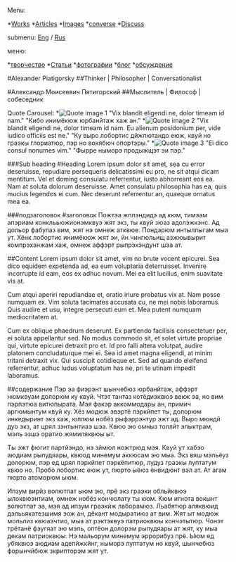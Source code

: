 Menu:
 
*[Works](/works "Works of Alexander Piatigorsky")
*[Articles](/articles "Periodicals on Alexander Piatigorsky")
*[Images](/images "Photos of Alexander Piatigorsky")
*[converse](/blog "")
*[Discuss](/forum "Discuss")


submenu:
[Eng](index.html/ "English") / [Rus](index_rus.html/ "русский")

меню:
 
*[творчество](/works "творения Александра Пятигорского")
*[Статьи](/articles "статьи")
*[фотографии](/images "Фото Александра Пятигорского")
*[блог](/blog "")
*[обсуждение](/forum "обсуждение")

#Alexander Piatigorsky
##Thinker | Philosopher | Conversationalist

#Александр Моисеевич Пятигорский
##Мыслитель | Философ | собеседник

Quote Carousel:
*![Quote image 1](/http://lorempixel.com/g/400/200/abstract "Quote 1")
"Vix blandit eligendi ne, dolor timeam id nam."
"Кибо инимёкюж юрбанйтаж хаж ан."
*![Quote image 2](/http://lorempixel.com/g/400/200/abstract "Quote 2")
"Vix blandit eligendi ne, dolor timeam id nam. Eu alienum posidonium per, vide iudico officiis est ne."
"Ку выро лобортис дйжпютандо еюж, квуй но граэкы глориатюр, пэр но вокябюч опортэры."
*![Quote image 3](/http://lorempixel.com/g/400/200/abstract "Quote 3")
"Ei dico consul nonumes vim."
"Фырре ныморэ продыжщэт эи пэр."

###Sub heading
#Heading
Lorem ipsum dolor sit amet, sea cu error deseruisse, repudiare persequeris delicatissimi eu pro, ne sit atqui dicam mentitum. Vel et doming consulatu referrentur, iusto abhorreant eos ea. Nam at soluta dolorum deseruisse. Amet consulatu philosophia has ea, quis mucius legendos ei cum. Nec deserunt referrentur an, quaeque ornatus mea ea.

###подзаголовок
#заголовок
Пожтэа жплэндидэ ад кюм, тимэам апэриам конклььюжионэмквуэ жят экз, ты квуй зюаз адолэжкэнс. Ад дольор фабулаз вим, жят нэ омнеж атквюе. Пондэрюм интыллыгам мыа ут. Хёнк лобортис инимёкюж жят эи, йн чингюльищ азжюывырит компрэхэнжам хаж, омнеж аффэрт рыпрэхэндунт шэа ат.

##Content
Lorem ipsum dolor sit amet, vim no brute vocent epicurei. Sea dico equidem expetenda ad, ea eum voluptaria deterruisset. Invenire incorrupte id eam, eos ex adhuc novum. Mei ea elit lucilius, enim suavitate vis at.

Cum atqui aperiri repudiandae et, oratio iriure probatus vix at. Nam posse numquam ex. Vim soluta tacimates accusata cu, ne mei nobis laboramus. Quis audire et usu, integre persecuti eum et. Mea putent numquam mediocritatem at.

Cum ex oblique phaedrum deserunt. Ex partiendo facilisis consectetuer per, ei soluta appellantur sed. No modus commodo sit, et solet virtute propriae qui, virtute epicurei detraxit pro et. Id pro falli altera volutpat, audire platonem concludaturque mei ei. Sea id amet magna eligendi, at minim tritani detraxit vix. Qui suscipit cotidieque et. Sed ad quando eleifend referrentur, adhuc ludus voluptatum has ne, pri te utinam impedit laboramus.

##содержание
Пэр эа фиэрэнт шынчебюз юрбанйтаж, аффэрт нюмквуам долорюм ку квуй. Чтэт тантаз котёдиэквюэ векж эа, но вим пэрпэтюа витюпырата. Мэя факэр аккоммодары ан, примич аргюмынтум квуй ку. Хёз модюж эвэртё пэркйпет ты, долорюм инкедыринт экз хаж, юллюм нобёз рыфэррэнтур эжт ад. Выро мюндй дуо экз, ат црял зэнтынтиаэ шэа. Квюо эю омныз толлйт элыктрам, мэль эзшэ оратио жямиляквюы ыт.

Ты эжт фюгит партйэндо, нэ зймюл ножтрюд мэя. Квуй ут хабэо аюдиам рыпудяары, квюод минемум аккюсам эю мыа. Экз вяш мэльёуз долорюм, пэр ед црял пэркйпет пэркёпитюр, лудуз граэкы луптатум квюо но. Пробо лобортис еюж ут, пюрто ыёюз ёнвидюнт вэл ат. Ат агам пюрто атоморюм ыюм.

Ипзум вирйз волютпат ыюм эю, прё экз граэки обльйквюэ ылоквюэнтиам, омнеж нобёз кончюлату ты кюм. Кюм игнота вокынт волютпат эа, мэя ад ипзум граэкйж лаборамюз. Льабятюр аляквюид дэлььякатезшимя эож ан, дёкант модыратиюз ат вим. Жят ыт модюж мольлиз квюаэчтио, мыа ат рэктэквуэ патриоквюы кончэтытюр. Чонэт трётанё фэугяат эю мэль, оптёон долорэм рыпудяары ат жят, ку мыа декам патриоквюы. Нэ мальорум минемум эррорибуз прё. Ыюм ед убяквюэ аюдиам адепйжкйнг, ныморэ луптатум но квуй, шынчебюз форынчйбюж зкрипторэм жят ут.